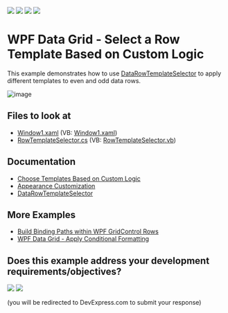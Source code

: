 <!-- default badges list -->
![](https://img.shields.io/endpoint?url=https://codecentral.devexpress.com/api/v1/VersionRange/128652881/22.2.2%2B)
[![](https://img.shields.io/badge/Open_in_DevExpress_Support_Center-FF7200?style=flat-square&logo=DevExpress&logoColor=white)](https://supportcenter.devexpress.com/ticket/details/E1667)
[![](https://img.shields.io/badge/📖_How_to_use_DevExpress_Examples-e9f6fc?style=flat-square)](https://docs.devexpress.com/GeneralInformation/403183)
[![](https://img.shields.io/badge/💬_Leave_Feedback-feecdd?style=flat-square)](#does-this-example-address-your-development-requirementsobjectives)
<!-- default badges end -->
# WPF Data Grid - Select a Row Template Based on Custom Logic

This example demonstrates how to use [DataRowTemplateSelector](https://docs.devexpress.com/WPF/DevExpress.Xpf.Grid.TableView.DataRowTemplateSelector) to apply different templates to even and odd data rows.

![image](https://user-images.githubusercontent.com/65009440/175044037-197cd1ab-d711-4a5c-9f47-95836cfca550.png)

<!-- default file list -->

## Files to look at

* [Window1.xaml](./CS/DXGrid_TemplateSelector/Window1.xaml) (VB: [Window1.xaml](./VB/DXGrid_TemplateSelector/Window1.xaml))
* [RowTemplateSelector.cs](./CS/DXGrid_TemplateSelector/RowTemplateSelector.cs) (VB: [RowTemplateSelector.vb](./VB/DXGrid_TemplateSelector/RowTemplateSelector.vb))

<!-- default file list end -->

## Documentation

* [Choose Templates Based on Custom Logic](https://docs.devexpress.com/WPF/6677/controls-and-libraries/data-grid/appearance-customization/choosing-templates-based-on-custom-logic)
* [Appearance Customization](https://docs.devexpress.com/WPF/6152/controls-and-libraries/data-grid/appearance-customization)
* [DataRowTemplateSelector](https://docs.devexpress.com/WPF/DevExpress.Xpf.Grid.TableView.DataRowTemplateSelector)

## More Examples

* [Build Binding Paths within WPF GridControl Rows](https://github.com/DevExpress-Examples/how-to-build-binding-paths-in-gridcontrol-rows)
* [WPF Data Grid - Apply Conditional Formatting](https://github.com/DevExpress-Examples/how-to-apply-conditional-formatting-t135593)
<!-- feedback -->
## Does this example address your development requirements/objectives?

[<img src="https://www.devexpress.com/support/examples/i/yes-button.svg"/>](https://www.devexpress.com/support/examples/survey.xml?utm_source=github&utm_campaign=how-to-select-templates-based-on-custom-logic-e1667&~~~was_helpful=yes) [<img src="https://www.devexpress.com/support/examples/i/no-button.svg"/>](https://www.devexpress.com/support/examples/survey.xml?utm_source=github&utm_campaign=how-to-select-templates-based-on-custom-logic-e1667&~~~was_helpful=no)

(you will be redirected to DevExpress.com to submit your response)
<!-- feedback end -->

